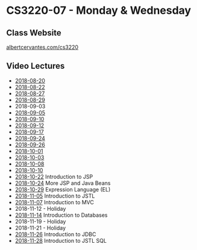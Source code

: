 # CS3220-07 - Monday & Wednesday

## Class Website
[albertcervantes.com/cs3220](http://albertcervantes.com/cs3220)

## Video Lectures
- [2018-08-20](http://albertcervantes.com/cs3220/lectures/cs3220-2018-08-20-mw.mp4)
- [2018-08-22](http://albertcervantes.com/cs3220/lectures/cs3220-2018-08-22-mw.mp4)
- [2018-08-27](http://albertcervantes.com/cs3220/lectures/cs3220-2018-08-27-mw.mp4)
- [2018-08-29](http://albertcervantes.com/cs3220/lectures/cs3220-2018-08-29-mw.mp4)
- 2018-09-03
- [2018-09-05](http://albertcervantes.com/cs3220/lectures/cs3220-2018-09-05-mw.mp4)
- [2018-09-10](http://albertcervantes.com/cs3220/lectures/cs3220-2018-09-10-mw.mp4)
- [2018-09-12](http://albertcervantes.com/cs3220/lectures/cs3220-2018-09-12-mw.mp4)
- [2018-09-17](http://albertcervantes.com/cs3220/lectures/cs3220-2018-09-17-mw.mp4)
- [2018-09-24](http://albertcervantes.com/cs3220/lectures/cs3220-2018-09-24-mw.mp4)
- [2018-09-26](http://albertcervantes.com/cs3220/lectures/cs3220-2018-09-26-mw.mp4)
- [2018-10-01](http://albertcervantes.com/cs3220/lectures/cs3220-2018-10-01-mw.mp4)
- [2018-10-03](http://albertcervantes.com/cs3220/lectures/cs3220-2018-10-03-mw.mp4)
- [2018-10-08](http://albertcervantes.com/cs3220/lectures/cs3220-2018-10-08-mw.mp4)
- [2018-10-10](http://albertcervantes.com/cs3220/lectures/cs3220-2018-10-10-mw.mp4)
- [2018-10-22](http://albertcervantes.com/cs3220/lectures/cs3220-2018-10-22-mw.mp4) Introduction to JSP
- [2018-10-24](http://albertcervantes.com/cs3220/lectures/cs3220-2018-10-24-mw.mp4) More JSP and Java Beans
- [2018-10-29](http://albertcervantes.com/cs3220/lectures/cs3220-2018-10-29-mw.mp4) Expression Language (EL)
- [2018-11-05](http://albertcervantes.com/cs3220/lectures/cs3220-2018-11-06-ttr.mp4) Introduction to JSTL
- [2018-11-07](http://albertcervantes.com/cs3220/lectures/cs3220-2018-11-07-mw.mp4) Introduction to MVC
- 2018-11-12 - Holiday
- [2018-11-14](http://albertcervantes.com/cs3220/lectures/cs3220-2018-11-14-mw.mp4) Introduction to Databases
- 2018-11-19 - Holiday
- 2018-11-21 - Holiday
- [2018-11-26](http://albertcervantes.com/cs3220/lectures/cs3220-2018-11-14-mw.mp4) Introduction to JDBC
- [2018-11-28](http://albertcervantes.com/cs3220/lectures/cs3220-2018-11-14-mw.mp4) Introduction to JSTL SQL
